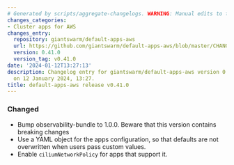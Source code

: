 ```yaml
---
# Generated by scripts/aggregate-changelogs. WARNING: Manual edits to this files will be overwritten.
changes_categories:
- Cluster apps for AWS
changes_entry:
  repository: giantswarm/default-apps-aws
  url: https://github.com/giantswarm/default-apps-aws/blob/master/CHANGELOG.md#0410---2024-01-12
  version: 0.41.0
  version_tag: v0.41.0
date: '2024-01-12T13:27:13'
description: Changelog entry for giantswarm/default-apps-aws version 0.41.0, published
  on 12 January 2024, 13:27.
title: default-apps-aws release v0.41.0
---
```


### Changed
- Bump observability-bundle to 1.0.0. Beware that this version contains breaking changes
- Use a YAML object for the apps configuration, so that defaults are not overwritten when users pass custom values.
- Enable `ciliumNetworkPolicy` for apps that support it.

